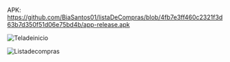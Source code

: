 APK: https://github.com/BiaSantos01/listaDeCompras/blob/4fb7e3ff460c2321f3d63b7d350f51d06e75bd4b/app-release.apk

![Teladeinicio](https://github.com/BiaSantos01/listaDeCompras/assets/133895171/1ef859d7-fba7-4647-9383-9dc7408da13b)

![Listadecompras](https://github.com/BiaSantos01/listaDeCompras/assets/133895171/de32fd10-92ff-43d4-871f-ef618cffddd6)


